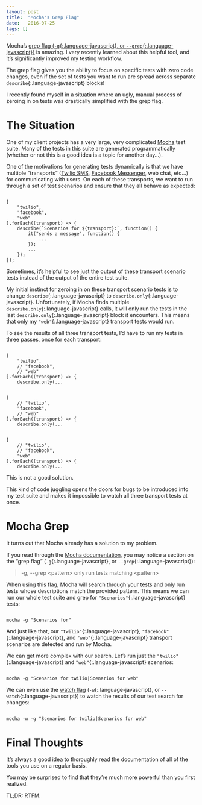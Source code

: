 ```yaml
---
layout: post
title:  "Mocha's Grep Flag"
date:   2016-07-25
tags: []
---
```


Mocha’s [grep flag (`-g`{:.language-javascript}, or `--grep`{:.language-javascript})](https://mochajs.org/#g---grep-pattern) is amazing. I very recently learned about this helpful tool, and it’s significantly improved my testing workflow.

The grep flag gives you the ability to focus on specific tests with zero code changes, even if the set of tests you want to run are spread across separate `describe`{:.language-javascript} blocks!

I recently found myself in a situation where an ugly, manual process of zeroing in on tests was drastically simplified with the grep flag.

# The Situation

One of my client projects has a very large, very complicated [Mocha](https://mochajs.org/) test suite. Many of the tests in this suite are generated programmatically (whether or not this is a good idea is a topic for another day…).

One of the motivations for generating tests dynamically is that we have multiple “transports” ([Twilio SMS](https://www.twilio.com/), [Facebook Messenger](https://www.facebook.com/help/151024075021791/), web chat, etc…) for communicating with users. On each of these transports, we want to run through a set of test scenarios and ensure that they all behave as expected:

<pre class='language-javascript'><code class='language-javascript'>
[
    "twilio",
    "facebook",
    "web"
].forEach((transport) => {
    describe(`Scenarios for ${transport}:`, function() {
        it("sends a message", function() {
            ...
        });
        ...
    });
});
</code></pre>

Sometimes, it’s helpful to see just the output of these transport scenario tests instead of the output of the entire test suite.

My initial instinct for zeroing in on these transport scenario tests is to change `describe`{:.language-javascript} to `describe.only`{:.language-javascript}. Unfortunately, if Mocha finds multiple `describe.only`{:.language-javascript} calls, it will only run the tests in the last `describe.only`{:.language-javascript} block it encounters. This means that only my `"web"`{:.language-javascript} transport tests would run.

To see the results of all three transport tests, I’d have to run my tests in three passes, once for each transport:

<pre class='language-javascript'><code class='language-javascript'>
[
    "twilio",
    // "facebook",
    // "web"
].forEach((transport) => {
    describe.only(...
</code></pre>

<pre class='language-javascript'><code class='language-javascript'>
[
    // "twilio",
    "facebook",
    // "web"
].forEach((transport) => {
    describe.only(...
</code></pre>

<pre class='language-javascript'><code class='language-javascript'>
[
    // "twilio",
    // "facebook",
    "web"
].forEach((transport) => {
    describe.only(...
</code></pre>

This is not a good solution.

This kind of code juggling opens the doors for bugs to be introduced into my test suite and makes it impossible to watch all three transport tests at once.

# Mocha Grep

It turns out that Mocha already has a solution to my problem.

If you read through the [Mocha documentation](https://mochajs.org/#usage), you may notice a section on the “grep flag” (`-g`{:.language-javascript}, or `--grep`{:.language-javascript}):

> -g, --grep \<pattern\>    only run tests matching \<pattern\>

When using this flag, Mocha will search through your tests and only run tests whose descriptions match the provided pattern. This means we can run our whole test suite and grep for `"Scenarios"`{:.language-javascript} tests:

<pre class='language-javascript'><code class='language-javascript'>
mocha -g "Scenarios for"
</code></pre>

And just like that, our `"twilio"`{:.language-javascript}, `"facebook"`{:.language-javascript}, and `"web"`{:.language-javascript} transport scenarios are detected and run by Mocha.

We can get more complex with our search. Let’s run just the `"twilio"`{:.language-javascript} and `"web"`{:.language-javascript} scenarios:

<pre class='language-javascript'><code class='language-javascript'>
mocha -g "Scenarios for twilio|Scenarios for web"
</code></pre>

We can even use the [watch flag](https://mochajs.org/#w---watch) (`-w`{:.language-javascript}, or `--watch`{:.language-javascript}) to watch the results of our test search for changes:

<pre class='language-javascript'><code class='language-javascript'>
mocha -w -g "Scenarios for twilio|Scenarios for web"
</code></pre>

# Final Thoughts

It’s always a good idea to thoroughly read the documentation of all of the tools you use on a regular basis.

You may be surprised to find that they’re much more powerful than you first realized.

TL;DR: RTFM.
